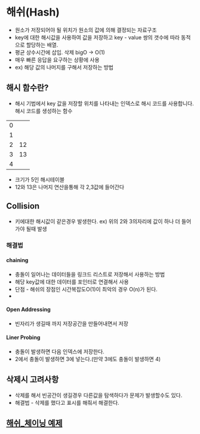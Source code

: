 # 해쉬(Hash)  
- 원소가 저장되어야 될 위치가 원소의 값에 의해 결정되는 자료구조
- key에 대한 해시값을 사용하여 값을 저장하고 key - value 쌍의 갯수에 따라 동적으로 할당하는 배열.
- 평균 상수시간에 삽입. 삭제 bigO -> O(1)
- 매우 빠른 응답을 요구하는 상황에 사용
- ex) 해당 값의 나머지를 구해서 저장하는 방법
## 해시 함수란?
- 해시 기법에서 key 값을 저장할 위치를 나타내는 인덱스로 해시 코드를 사용합니다. 해시 코드를 생성하는 함수

|||
| --- | --- |
| 0 | |
| 1 | |
| 2 | 12 |
| 3 | 13 |
| 4 |    |

- 크기가 5인 해시테이블
- 12와 13은  나머지 연산을통해 각 2,3값에 들어간다 
## Collision
- 키에대한 해시값이 같은경우 발생한다. ex) 위의 2와 3의자리에 값이 하나 더 들어가야 될때 발생

### 해결법

#### chaining
- 충돌이 일어나는 데이터들을 링크드 리스트로 저장해서 사용하는 방법
- 해당 key값에 대한 데이터를 포인터로 연결해서 사용
- 단점 - 해쉬의 장점인 시간복잡도O(1)이 최악의 경우 O(n)가 된다.
- 
#### Open Addressing
- 빈자리가 생길때 까지 저장공간을 만들어내면서 저장

#### Liner Probing
- 충돌이 발생하면 다음 인덱스에 저장한다.
- 2에서 충돌이 발생하면 3에 넣는다.(만약 3에도 충돌이 발생하면 4)

## 삭제시 고려사항
- 삭제를 해서 빈공간이 생길경우 다른값을 탐색하다가 문제가 발생할수도 있다.
- 해결법 - 삭제를 했다고 표시를 해줘서 해결한다.

## [해쉬_체이닝 예제](./Hash/Hash_Chaining.cpp)
